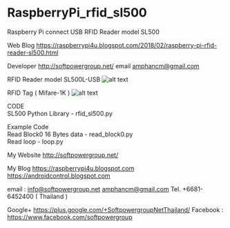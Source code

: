 # RaspberryPi_rfid_sl500
Raspberry Pi connect USB RFID Reader model SL500

Web Blog https://raspberrypi4u.blogspot.com/2018/02/raspberry-pi-rfid-reader-sl500.html

Developer http://softpowergroup.net/ 
email amphancm@gmail.com

RFID Reader model SL500L-USB
![alt text](https://4.bp.blogspot.com/-yXUJDtIr6wY/WnagKya31WI/AAAAAAAAxR0/G7au0oipXQISBgtpC7mAzQ3srt5ZAjBtgCLcBGAs/s200/sl500a.jpg)

RFID Tag ( Mifare-1K )
![alt text](https://3.bp.blogspot.com/-nYXCPRYylGE/Wnalqcsk7AI/AAAAAAAAxSA/tvXa60964bAjBo3leHQBLUeQxlqks8ZngCLcBGAs/s200/mifare_classic_1k_nxp_blank_cards_1.jpg)

CODE     
SL500 Python Library - rfid_sl500.py

Example Code        
Read Block0 16 Bytes data - read_block0.py        
Read loop - loop.py


My Website
http://softpowergroup.net/

My Blog
https://raspberrypi4u.blogspot.com
https://androidcontrol.blogspot.com

email : info@softpowergroup.net 
amphancm@gmail.com
Tel. +6681-6452400 ( Thailand )
 
Google+  https://plus.google.com/+SoftpowergroupNetThailand/
Facebook : https://www.facebook.com/softpowergroup
